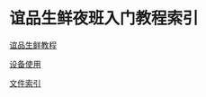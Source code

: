 # 谊品生鲜夜班入门教程索引



[谊品生鲜教程](./indexall/index4commmon.md)



[设备使用](./indexall/index4equpment.md)



[文件索引](./indexall/index4allfiels.md)

